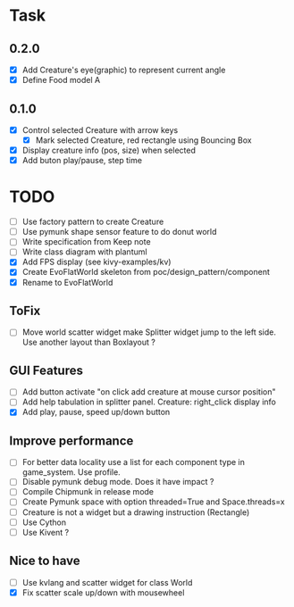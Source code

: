 # Task

## 0.2.0

- [x] Add Creature's eye(graphic) to represent current angle
- [x] Define Food model A

## 0.1.0

- [x] Control selected Creature with arrow keys
	- [x] Mark selected Creature, red rectangle using Bouncing Box
- [x] Display creature info (pos, size) when selected
- [x] Add buton play/pause, step time

# TODO

- [ ] Use factory pattern to create Creature
- [ ] Use pymunk shape sensor feature to do donut world
- [ ] Write specification from Keep note
- [ ] Write class diagram with plantuml
- [x] Add FPS display (see kivy-examples/kv)
- [x] Create EvoFlatWorld skeleton from poc/design_pattern/component
- [x] Rename to EvoFlatWorld

## ToFix

- [ ] Move world scatter widget make Splitter widget jump to the left side. Use another layout than Boxlayout ?

## GUI Features

- [ ] Add button activate "on click add creature at mouse cursor position"
- [ ] Add help tabulation in splitter panel. Creature: right_click display info
- [x] Add play, pause, speed up/down button

## Improve performance

- [ ] For better data locality use a list for each component type in game_system. Use profile.
- [ ] Disable pymunk debug mode. Does it have impact ?
- [ ] Compile Chipmunk in release mode
- [ ] Create Pymunk space with option threaded=True and Space.threads=x
- [ ] Creature is not a widget but a drawing instruction (Rectangle)
- [ ] Use Cython
- [ ] Use Kivent ?

## Nice to have

- [ ] Use kvlang and scatter widget for class World
- [x] Fix scatter scale up/down with mousewheel